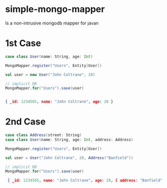 simple-mongo-mapper
===================

Is a non-intrusive mongodb mapper for javan



# 1st Case

```scala
case class User(name: String, age: Int)

MongoMapper.register("Users", Entity[User])

val user = new User("John Coltrane", 28)

// implicit DB  
MongoMapper.for("Users").save(user)
```

```json

{ _id: 1234565, name: "John Coltrane", age: 28 }
```


# 2nd Case

```scala
case class Address(street: String)
case class User(name: String, age: Int, address: Address)

MongoMapper.register("Users", Entity[User])

val user = User("John Coltrane", 28, Address("Banfield"))

// implicit DB  
MongoMapper.for("Users").save(user)
```

```json
 { _id: 1234565, name: "John Coltrane", age: 28, { address: "Banfield" } }
```
